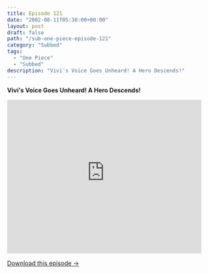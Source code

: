 ```yaml
---
title: Episode 121
date: "2002-08-11T05:30:00+00:00"
layout: post
draft: false
path: "/sub-one-piece-episode-121"
category: "Subbed"
tags:
  - "One Piece"
  - "Subbed"
description: "Vivi's Voice Goes Unheard! A Hero Descends!"
---
```


**Vivi's Voice Goes Unheard! A Hero Descends!**

<iframe width="640" height="360" src="https://www.rapidvideo.com/e/FXORNXNVQO" frameborder="0" marginwidth=0 marginheight=0 scrolling=no allowfullscreen style="max-width:90%;"></iframe>

<a href="http://ouo.io/qs/eCodkFEQ?s=https://www.rapidvideo.com/d/FXORNXNVQO" class="styled_a">Download this episode →</a>

